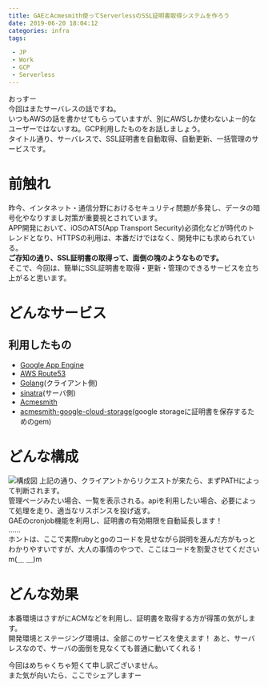 ```yaml
---
title: GAEとAcmesmith使ってServerlessのSSL証明書取得システムを作ろう
date: 2019-06-20 18:04:12
categories: infra
tags:

 - JP
 - Work
 - GCP
 - Serverless
---
```


おっすー  
今回はまたサーバレスの話ですね。  
いつもAWSの話を書かせてもらっていますが、別にAWSしか使わないよー的なユーザーではないすね。GCP利用したものをお話しましょう。  
タイトル通り、サーバレスで、SSL証明書を自動取得、自動更新、一括管理のサービスです。
<!--more-->
# 前触れ
昨今、インタネット・通信分野におけるセキュリティ問題が多発し、データの暗号化やなりすまし対策が重要視とされています。  
APP開発において、iOSのATS(App Transport Security)必須化などが時代のトレンドとなり、HTTPSの利用は、本番だけではなく、開発中にも求められている。  
__ご存知の通り、SSL証明書の取得って、面倒の塊のようなものです。__  
そこで、今回は、簡単にSSL証明書を取得・更新・管理のできるサービスを立ち上がると思います。

# どんなサービス
## 利用したもの
- [Google App Engine](https://cloud.google.com/appengine/docs/whatisgoogleappengine?hl=ja)
- [AWS Route53](https://aws.amazon.com/jp/route53/)
- [Golang](https://github.com/golang/go)(クライアント側)
- [sinatra](https://github.com/sinatra/sinatra)(サーバ側)
- [Acmesmith](https://github.com/sorah/acmesmith)
- [acmesmith-google-cloud-storage](https://github.com/minimum2scp/acmesmith-google-cloud-storage)(google storageに証明書を保存するためのgem)

# どんな構成
![構成図](http://wx4.sinaimg.cn/large/735d420agy1g47qxo1amwj20x30ne0vv.jpg)
上記の通り、クライアントからリクエストが来たら、まずPATHによって判断されます。  
管理ページみたい場合、一覧を表示される。apiを利用したい場合、必要によって処理を走り、適当なリスポンスを投げ返す。  
GAEのcronjob機能を利用し、証明書の有効期限を自動延長します！  
......  
ホントは、ここで実際rubyとgoのコードを見せながら説明を進んだ方がもっとわかりやすいですが、大人の事情のやつで、ここはコードを割愛させてくださいm(＿ ＿)m

# どんな効果
本番環境はさすがにACMなどを利用し、証明書を取得する方が得策の気がします。  
開発環境とステージング環境は、全部このサービスを使えます！ 
あと、サーバレスなので、サーバの面倒を見なくても普通に動いてくれる！

今回はめちゃくちゃ短くて申し訳ございません。  
また気が向いたら、ここでシェアしますー